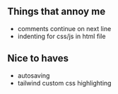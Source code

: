 ## Things that annoy me
- comments continue on next line
- indenting for css/js in html file

## Nice to haves
- autosaving
- tailwind custom css highlighting

